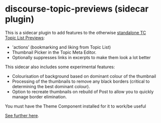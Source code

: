 # discourse-topic-previews (sidecar plugin)

This is a sidecar plugin to add features to the otherwise [standalone TC Topic List Previews](https://github.com/paviliondev/discourse-tc-topic-list-previews):

- 'actions’ (bookmarking and liking from Topic List)
- Thumbnail Picker in the Topic Meta Editor.
- Optionally suppresses links in excerpts to make them look a lot better

This sidecar also includes some experimental features:

- Colourisation of background based on dominant colour of the thumbnail
- Processing of the thumbnails to remove any black borders (critical to determining the best dominant colour).
- Option to recreate thumbnails on rebuild of Post to allow you to quickly manage border elimination.

You must have the Theme Component installed for it to work/be useful

[See further here](https://meta.discourse.org/t/topic-list-previews-theme-component/209973?u=merefield).
